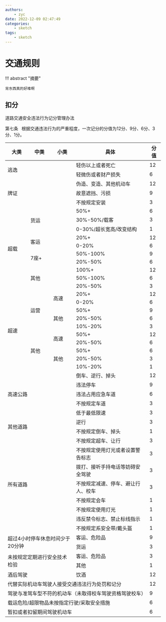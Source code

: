 ```yaml
---
authors:
    - zyc
date: 2022-12-09 02:47:49
categories:
    - sketch
tags:
    - sketch
---
```


# 交通规则

!!! abstract "摘要"

    背东西真的好难啊

## 扣分

道路交通安全违法行为记分管理办法

第七条  根据交通违法行为的严重程度，一次记分的分值为12分、9分、6分、3分、1分。

<table>
<thead>
  <tr>
    <th>大类</th>
    <th>中类</th>
    <th>小类</th>
    <th>具体</th>
    <th>分值</th>
  </tr>
</thead>
<tbody>
  <tr>
    <td colspan="3" rowspan="2">逃逸</td>
    <td>轻伤以上或者死亡</td>
    <td>12</td>
  </tr>
  <tr>
    <td>轻微伤或者财产损失</td>
    <td>6</td>
  </tr>
  <tr>
    <td colspan="3" rowspan="3">牌证</td>
    <td>伪造、变造、其他机动车</td>
    <td>12</td>
  </tr>
  <tr>
    <td>故意遮挡、污损</td>
    <td>9</td>
  </tr>
  <tr>
    <td>不按规定安装</td>
    <td>3</td>
  </tr>
  <tr>
    <td rowspan="10">超载</td>
    <td colspan="2" rowspan="3">货运</td>
    <td>50%+</td>
    <td>6</td>
  </tr>
  <tr>
    <td>30%-50%/载客</td>
    <td>3</td>
  </tr>
  <tr>
    <td>0-30%/超长宽高/改变结构</td>
    <td>1</td>
  </tr>
  <tr>
    <td colspan="2" rowspan="2">客运</td>
    <td>20%+</td>
    <td>12</td>
  </tr>
  <tr>
    <td>0-20%</td>
    <td>6</td>
  </tr>
  <tr>
    <td colspan="2" rowspan="2">7座+</td>
    <td>50%-100%</td>
    <td>9</td>
  </tr>
  <tr>
    <td>20%-50%</td>
    <td>6</td>
  </tr>
  <tr>
    <td colspan="2" rowspan="3">其他</td>
    <td>100%+</td>
    <td>12</td>
  </tr>
  <tr>
    <td>50%-100%</td>
    <td>6</td>
  </tr>
  <tr>
    <td>20%-50%</td>
    <td>3</td>
  </tr>
  <tr>
    <td rowspan="10">超速</td>
    <td rowspan="5">运营</td>
    <td rowspan="2">高速</td>
    <td>20%+</td>
    <td>12</td>
  </tr>
  <tr>
    <td>0-20%</td>
    <td>6</td>
  </tr>
  <tr>
    <td rowspan="3">其他</td>
    <td>50%+</td>
    <td>9</td>
  </tr>
  <tr>
    <td>20%-50%</td>
    <td>6</td>
  </tr>
  <tr>
    <td>10%-20%</td>
    <td>3</td>
  </tr>
  <tr>
    <td rowspan="5">其他</td>
    <td rowspan="2">高速</td>
    <td>50%+</td>
    <td>12</td>
  </tr>
  <tr>
    <td>20%-50%</td>
    <td>6</td>
  </tr>
  <tr>
    <td rowspan="3">其他</td>
    <td>50%+</td>
    <td>6</td>
  </tr>
  <tr>
    <td>20%-50%</td>
    <td>3</td>
  </tr>
  <tr>
    <td>10%-20%</td>
    <td>1</td>
  </tr>
  <tr>
    <td colspan="3" rowspan="5">高速公路</td>
    <td>倒车、逆行、掉头</td>
    <td>12</td>
  </tr>
  <tr>
    <td>违法停车</td>
    <td>9</td>
  </tr>
  <tr>
    <td>违法占用应急车道</td>
    <td>6</td>
  </tr>
  <tr>
    <td>不按规定车道</td>
    <td>3</td>
  </tr>
  <tr>
    <td>低于最低限速</td>
    <td>3</td>
  </tr>
  <tr>
    <td colspan="3" rowspan="2">其他道路</td>
    <td>逆行</td>
    <td>3</td>
  </tr>
  <tr>
    <td>不按规定倒车、掉头</td>
    <td>1</td>
  </tr>
  <tr>
    <td colspan="3" rowspan="8">所有道路</td>
    <td>不按规定超车、让行</td>
    <td>3</td>
  </tr>
  <tr>
    <td>不按规定使用灯光或者设置警告标志</td>
    <td>3</td>
  </tr>
  <tr>
    <td>拨打、接听手持电话等妨碍安全驾驶</td>
    <td>3</td>
  </tr>
  <tr>
    <td>不按规定减速、停车、避让行人、校车</td>
    <td>3</td>
  </tr>
  <tr>
    <td>不按规定会车</td>
    <td>1</td>
  </tr>
  <tr>
    <td>不按规定使用灯光</td>
    <td>1</td>
  </tr>
  <tr>
    <td>违反禁令标志、禁止标线指示</td>
    <td>1</td>
  </tr>
  <tr>
    <td>不按规定系安全带/戴头盔</td>
    <td>1</td>
  </tr>
  <tr>
    <td colspan="3" rowspan="2">超过4小时停车休息时间少于20分钟</td>
    <td>客运、危险品</td>
    <td>9</td>
  </tr>
  <tr>
    <td>货运</td>
    <td>3</td>
  </tr>
  <tr>
    <td colspan="3" rowspan="2">未按规定定期进行安全技术检验</td>
    <td>客运、危险品</td>
    <td>3</td>
  </tr>
  <tr>
    <td>其他</td>
    <td>1</td>
  </tr>
  <tr>
    <td colspan="3">酒后驾驶</td>
    <td>饮酒</td>
    <td>12</td>
  </tr>
  <tr>
    <td colspan="4">代替实际机动车驾驶人接受交通违法行为处罚和记分</td>
    <td>12</td>
  </tr>
  <tr>
    <td colspan="4">驾驶与准驾车型不符的机动车（未取得校车驾驶资格驾驶校车）</td>
    <td>9</td>
  </tr>
  <tr>
    <td colspan="4">载运危险/超限物品未按指定行驶/采取安全措施</td>
    <td>6</td>
  </tr>
  <tr>
    <td colspan="4">暂扣或者扣留期间驾驶机动车</td>
    <td>6</td>
  </tr>
</tbody>
</table>
